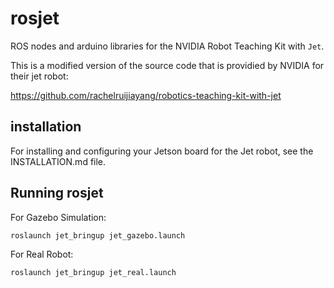# rosjet

ROS nodes and arduino libraries for the NVIDIA Robot Teaching Kit with `Jet`.

This is a modified version of the source code that is providied by NVIDIA for their jet robot:

https://github.com/rachelruijiayang/robotics-teaching-kit-with-jet

## installation

For installing and configuring your Jetson board for the Jet robot, see the INSTALLATION.md file.

## Running rosjet

For Gazebo Simulation:
```
roslaunch jet_bringup jet_gazebo.launch
```

For Real Robot:
```
roslaunch jet_bringup jet_real.launch
```
